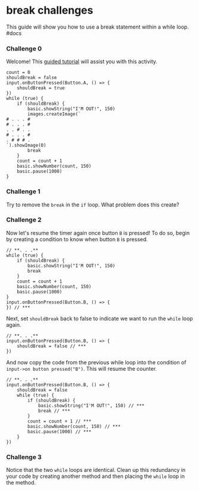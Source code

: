 # break challenges

This guide will show you how to use a break statement within a while loop. #docs

### Challenge 0

Welcome! This [guided tutorial](/lessons/break/tutorial) will assist you with this activity.

```
count = 0
shouldBreak = false
input.onButtonPressed(Button.A, () => {
    shouldBreak = true
})
while (true) {
    if (shouldBreak) {
        basic.showString("I'M OUT!", 150)
        images.createImage(`
# . . . #
# . . . #
. . # . .
# . . . #
. # # # .
`).showImage(0)
        break
    }
    count = count + 1
    basic.showNumber(count, 150)
    basic.pause(1000)
}
```

### Challenge 1

Try to remove the `break` in the `if` loop. What problem does this create?

### Challenge 2

Now let's resume the timer again once button `B` is pressed! To do so, begin by creating a condition to know when button `B` is pressed.

```
// **. . .**
while (true) {
    if (shouldBreak) {
        basic.showString("I'M OUT!", 150)
        break
    }
    count = count + 1
    basic.showNumber(count, 150)
    basic.pause(1000)
}
input.onButtonPressed(Button.B, () => {
}) // ***
```

Next, set `shouldBreak` back to false to indicate we want to run the `while` loop again.

```
// **. . .**
input.onButtonPressed(Button.B, () => {
    shouldBreak = false // ***
})
```

And now copy the code from the previous while loop into the condition of `input->on button pressed("B")`. This will resume the counter.

```
// **. . .**
input.onButtonPressed(Button.B, () => {
    shouldBreak = false
    while (true) {
        if (shouldBreak) {
            basic.showString("I'M OUT!", 150) // ***
            break // ***
        }
        count = count + 1 // ***
        basic.showNumber(count, 150) // ***
        basic.pause(1000) // ***
    }
})
```

### Challenge 3

Notice that the two `while` loops are identical. Clean up this redundancy in your code by creating another method and then placing the `while` loop in the method.

